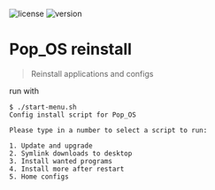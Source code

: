 ![license](https://img.shields.io/github/license/lil5/popos-reinstall.svg?style=flat-square) ![version](https://img.shields.io/badge/version-6-lightgrey.svg?style=flat-square)

# Pop_OS reinstall

> Reinstall applications and configs

run with

```
$ ./start-menu.sh
Config install script for Pop_OS

Please type in a number to select a script to run:

1. Update and upgrade
2. Symlink downloads to desktop
3. Install wanted programs
4. Install more after restart
5. Home configs

```
